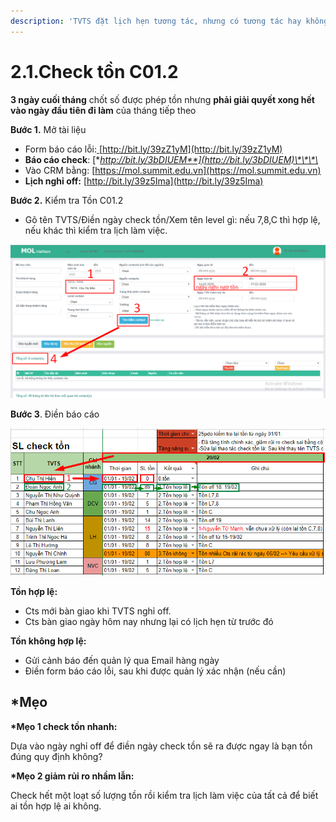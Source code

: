 ```yaml
---
description: 'TVTS đặt lịch hẹn tương tác, nhưng có tương tác hay không?'
---
```


# 2.1.Check tồn C01.2

**3 ngày cuối tháng** chốt số được phép tồn nhưng **phải giải quyết xong hết vào ngày đầu tiên đi làm** của tháng tiếp theo

**Bước 1.** Mở tài liệu

* Form báo cáo lỗi:[ ](http://bit.ly/39zZ1yM)[http://bit.ly/39zZ1yM](http://bit.ly/39zZ1yM)
* **Báo cáo check**: [**http://bit.ly/3bDIUEM**](http://bit.ly/3bDIUEM)\*\*\*\*
* Vào CRM bằng: [https://mol.summit.edu.vn](https://mol.summit.edu.vn) 
* **Lịch nghỉ off:** [http://bit.ly/39z5Ima](http://bit.ly/39z5Ima)

**Bước 2.** Kiểm tra Tồn C01.2

* Gõ tên TVTS/Điền ngày check tồn/Xem tên level gì: nếu 7,8,C thì hợp lệ, nếu khác thì kiểm tra lịch làm việc.

![](../../../.gitbook/assets/3-1.png)

**Bước 3**. Điền báo cáo

![B&#xE1;o c&#xE1;o ki&#x1EC3;m tra t&#x1ED3;n](../../../.gitbook/assets/ton-1.png)

**Tồn hợp lệ:**

* Cts mới bàn giao khi TVTS nghỉ off.
* Cts bàn giao ngày hôm nay nhưng lại có lịch hẹn từ trước đó

**Tồn không hợp lệ:**

* Gửi cảnh báo đến quản lý qua Email hàng ngày
* Điền form báo cáo lỗi, sau khi được quản lý xác nhận \(nếu cần\)

## **\*Mẹo**

**\*Mẹo 1 check tồn nhanh:**

Dựa vào ngày nghỉ off để điền ngày check tồn sẽ ra được ngay là bạn tồn đúng quy định không?

**\*Mẹo 2 giảm rủi ro nhầm lẫn:**

Check hết một loạt số lượng tồn rồi kiểm tra lịch làm việc của tất cả để biết ai tồn hợp lệ ai không.

